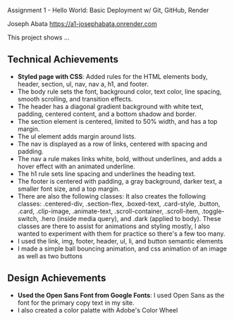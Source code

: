 Assignment 1 - Hello World: Basic Deployment w/ Git, GitHub, Render

Joseph Abata
https://a1-josephabata.onrender.com

This project shows ...

## Technical Achievements
- **Styled page with CSS**: Added rules for  the HTML elements body, header, section, ul, nav, nav a, h1, and footer. 
- The body rule sets the font, background color, text color, line spacing, smooth scrolling, and transition effects. 
- The header has a diagonal gradient background with white text, padding, centered content, and a bottom shadow and border. 
- The section element is centered, limited to 50% width, and has a top margin. 
- The ul element adds margin around lists. 
- The nav is displayed as a row of links, centered with spacing and padding. 
- The nav a rule makes links white, bold, without underlines, and adds a hover effect with an animated underline. 
- The h1 rule sets line spacing and underlines the heading text. 
- The footer is centered with padding, a gray background, darker text, a smaller font size, and a top margin.
- There are also the following classes: It also creates the following classes: .centered-div, .section-flex, .boxed-text, 
.card-style, .button, .card, .clip-image, .animate-text, .scroll-container, .scroll-item, .toggle-switch, 
.hero (inside media query), and .dark (applied to body). These classes are there to assist for animations and styling mostly,
I also wanted to experiment with them for practice so there's a few too many.
- I used the link, img, footer, header, ul, li, and button semantic elements
- I made a simple ball bouncing animation, and css animation of an image as well as two buttons
## Design Achievements
- **Used the Open Sans Font from Google Fonts**: I used Open Sans as the font for the primary copy text in my site.
- I also created a color palatte with Adobe's Color Wheel
